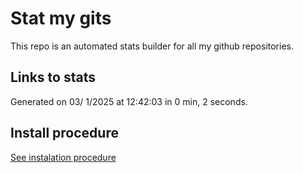 # Stat my gits

This repo is an automated stats builder for all my github repositories.

## Links to stats


Generated on 03/ 1/2025 at 12:42:03 in 0 min, 2 seconds.

## Install procedure

[See instalation procedure](./src/install.md)
